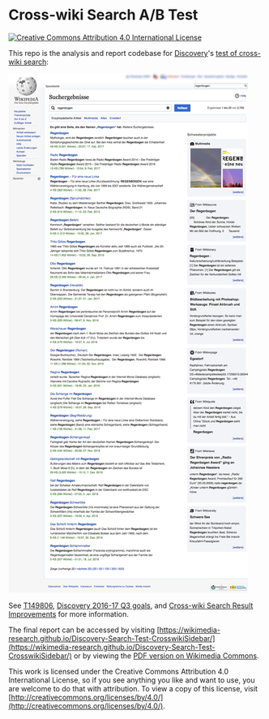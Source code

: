# Cross-wiki Search A/B Test

[![Creative Commons Attribution 4.0 International License](https://i.creativecommons.org/l/by/4.0/80x15.png)](http://creativecommons.org/licenses/by/4.0/)

This repo is the analysis and report codebase for [Discovery](https://www.mediawiki.org/wiki/Special:MyLanguage/Wikimedia_Discovery)'s [test of cross-wiki search](https://www.mediawiki.org/wiki/Cross-wiki_Search_Result_Improvements/Testing):

[![This is a screen capture sample depicting what a recent A/B test looked like - for displaying sister project search results. By DTankersley (WMF) (Own work) CC BY-SA 4.0 via Wikimedia Commons](example.png)](https://commons.wikimedia.org/wiki/File:Sister_project_search_results_test.jpg)

See [T149806](https://phabricator.wikimedia.org/T149806), [Discovery 2016-17 Q3 goals](https://www.mediawiki.org/wiki/Wikimedia_Engineering/2016-17_Q3_Goals#Discovery), and [Cross-wiki Search Result Improvements](https://www.mediawiki.org/wiki/Cross-wiki_Search_Result_Improvements) for more information.

The final report can be accessed by visiting [https://wikimedia-research.github.io/Discovery-Search-Test-CrosswikiSidebar/](https://wikimedia-research.github.io/Discovery-Search-Test-CrosswikiSidebar/) or by viewing the [PDF version on Wikimedia Commons](https://commons.wikimedia.org/wiki/File:A_Test_Of_Cross-wiki_Search_-_Helping_Users_Discover_Content_On_Wikipedia%E2%80%99s_Sister_Projects.pdf).

This work is licensed under the Creative Commons Attribution 4.0 International License, so if you see anything you like and want to use, you are welcome to do that with attribution. To view a copy of this license, visit [http://creativecommons.org/licenses/by/4.0/](http://creativecommons.org/licenses/by/4.0/).
